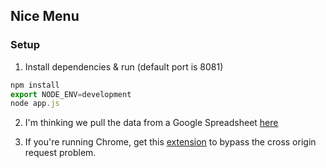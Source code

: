 ## Nice Menu

### Setup
1. Install dependencies & run (default port is 8081)

```javascript
npm install
export NODE_ENV=development
node app.js
```

2. I'm thinking we pull the data from a Google Spreadsheet [here](https://docs.google.com/spreadsheets/d/1n5OTsDtiKS39NUgeDtl_zCYn6YgYwoqT2tLbgwNhHWw/edit#gid=0)

3. If you're running Chrome, get this [extension](https://chrome.google.com/webstore/detail/allow-control-allow-origi/nlfbmbojpeacfghkpbjhddihlkkiljbi/related?hl=en-US) to bypass the cross origin request problem. 